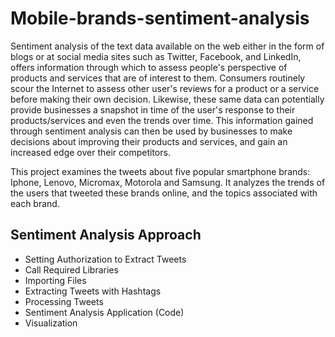 # Mobile-brands-sentiment-analysis
Sentiment analysis of the text data available on the web either in the form of blogs or at social media sites such as Twitter,
Facebook, and LinkedIn, offers information through which to assess people's perspective of products and services that are of 
interest to them. Consumers routinely scour the Internet to assess other user's reviews for a product or a service before making 
their own decision. Likewise, these same data can potentially provide businesses a snapshot in time of the user's response to their 
products/services and even the trends over time. This information gained through sentiment analysis can then be used by businesses 
to make decisions about improving their products and services, and gain an increased edge over their competitors.

This project examines the tweets about five popular smartphone brands: Iphone, Lenovo, Micromax, Motorola and Samsung. It analyzes the trends of the users that tweeted these brands online, and the topics associated with each brand.

## Sentiment Analysis Approach

* Setting Authorization to Extract Tweets
* Call Required Libraries
* Importing Files
* Extracting Tweets with Hashtags
* Processing Tweets
* Sentiment Analysis Application (Code)
* Visualization
